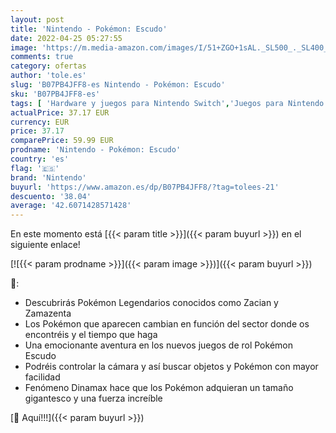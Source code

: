 ```yaml
---
layout: post
title: 'Nintendo - Pokémon: Escudo'
date: 2022-04-25 05:27:55
image: 'https://m.media-amazon.com/images/I/51+ZGO+1sAL._SL500_._SL400_.jpg'
comments: true
category: ofertas
author: 'tole.es'
slug: 'B07PB4JFF8-es Nintendo - Pokémon: Escudo'
sku: 'B07PB4JFF8-es'
tags: [ 'Hardware y juegos para Nintendo Switch','Juegos para Nintendo Switch','Videojuegos','nintendo','🇪🇸', ]
actualPrice: 37.17 EUR
currency: EUR
price: 37.17
comparePrice: 59.99 EUR
prodname: 'Nintendo - Pokémon: Escudo'
country: 'es'
flag: '🇪🇸'
brand: 'Nintendo'
buyurl: 'https://www.amazon.es/dp/B07PB4JFF8/?tag=tolees-21'
descuento: '38.04'
average: '42.6071428571428'
---
```


En este momento está [{{< param title >}}]({{< param buyurl >}}) en el siguiente enlace!

[![{{< param prodname >}}]({{< param image >}})]({{< param buyurl >}})

🔎:

- Descubrirás Pokémon Legendarios conocidos como Zacian y Zamazenta
- Los Pokémon que aparecen cambian en función del sector donde os encontréis y el tiempo que haga
- Una emocionante aventura en los nuevos juegos de rol Pokémon Escudo
- Podréis controlar la cámara y así buscar objetos y Pokémon con mayor facilidad
- Fenómeno Dinamax hace que los Pokémon adquieran un tamaño gigantesco y una fuerza increíble

[🛒 Aquí!!!]({{< param buyurl >}})
